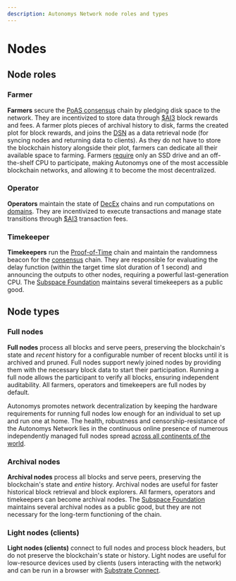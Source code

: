 ```yaml
---
description: Autonomys Network node roles and types
---
```


# Nodes

## Node roles

### Farmer

**Farmers** secure the [PoAS consensus](consensus/) chain by pledging disk space to the network. They are incentivized to store data through [$AI3](rewards-and-fees/) block rewards and fees. A farmer plots pieces of archival history to disk, farms the created plot for block rewards, and joins the [DSN](distributed-storage-network.md) as a data retrieval node (for syncing nodes and returning data to clients). As they do not have to store the blockchain history alongside their plot, farmers can dedicate all their available space to farming. Farmers [require](https://www.autonomys.xyz/space-acres) only an SSD drive and an off-the-shelf CPU to participate, making Autonomys one of the most accessible blockchain networks, and allowing it to become the most decentralized.

### Operator

**Operators** maintain the state of [DecEx](decoupled-execution/) chains and run computations on [domains](decoupled-execution/domains/). They are incentivized to execute transactions and manage state transitions through [$AI3](rewards-and-fees/) transaction fees.

### Timekeeper

**Timekeepers** run the [Proof-of-Time](consensus/proof-of-time.md) chain and maintain the randomness beacon for the [consensus](consensus/) chain. They are responsible for evaluating the delay function (within the target time slot duration of 1 second) and announcing the outputs to other nodes, requiring a powerful last-generation CPU. The [Subspace Foundation](https://subspace.foundation) maintains several timekeepers as a public good.

## Node types

### Full nodes

**Full nodes** process all blocks and serve peers, preserving the blockchain's state and _recent_ history for a configurable number of recent blocks until it is archived and pruned. Full nodes support newly joined nodes by providing them with the necessary block data to start their participation. Running a full node allows the participant to verify all blocks, ensuring independent auditability. All farmers, operators and timekeepers are full nodes by default.

Autonomys promotes network decentralization by keeping the hardware requirements for running full nodes low enough for an individual to set up and run one at home. The health, robustness and censorship-resistance of the Autonomys Network lies in the continuous online presence of numerous independently managed full nodes spread [across all continents of the world](https://telemetry.subspace.network).

### Archival nodes

**Archival nodes** process all blocks and serve peers, preserving the blockchain's state and _entire_ history. Archival nodes are useful for faster historical block retrieval and block explorers. All farmers, operators and timekeepers can become archival nodes. The [Subspace Foundation](https://subspace.foundation) maintains several archival nodes as a public good, but they are not necessary for the long-term functioning of the chain.

### Light nodes (clients)

**Light nodes (clients)** connect to full nodes and process block headers, but do not preserve the blockchain's state or history. Light nodes are useful for low-resource devices used by clients (users interacting with the network) and can be run in a browser with [Substrate Connect](https://github.com/paritytech/substrate-connect).
